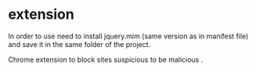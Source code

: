 # extension

In order to use need to install jquery.mim (same version as in manifest file) and save it in the same folder of the project.

Chrome extension to block sites suspicious to be malicious .
